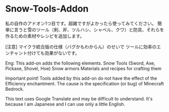 # Snow-Tools-Addon
私の自作のアドオン1つ目です。超雑ですがよかったら使ってみてください。
簡単に言うと雪のツール（剣、斧、ツルハシ、シャベル、クワ）と防具、それらを作るための素材やレシピを追加します。

[注意]
マイクラ統合版の仕様（バグかもわからん）のせいで
ツールに効率のエンチャント付けても効果がないです。

Eng:
This add-on adds the following elements.
 Snow Tools (Sword, Axe, Pickaxe, Shovel, Hoe)
 Snow armors
 Materials and recipes for crafting them

Important point!
Tools added by this add-on do not have the effect of the Efficiency enchantment.
The cause is the specification (or bug) of Minecraft Bedrock.

This text uses Google Translate and may be difficult to understand.
It's because I am Japanese and I can use only a little English.
